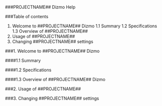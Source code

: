 ###PROJECTNAME## Dizmo Help

###Table of contents
1. Welcome to ##PROJECTNAME## Dizmo
   1.1 Summary
   1.2 Specifications
   1.3 Overview of ##PROJECTNAME##
2. Usage of ##PROJECTNAME##
3. Changing ##PROJECTNAME## settings

###1. Welcome to ##PROJECTNAME## Dizmo

####1.1 Summary

####1.2 Specifications

####1.3 Overview of ##PROJECTNAME## Dizmo

###2. Usage of ##PROJECTNAME##

###3. Changing ##PROJECTNAME## settings
